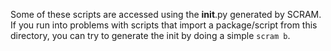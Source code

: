 Some of these scripts are accessed using the __init__.py generated by SCRAM. 
If you run into problems with scripts that import a package/script from this directory, you can try to generate the init by doing a simple `scram b`.